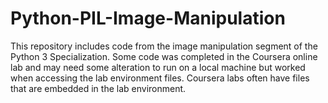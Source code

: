 # Python-PIL-Image-Manipulation
This repository includes code from the image manipulation segment of the Python 3 Specialization. Some code was completed in the Coursera online lab and may need some alteration to run on a local machine but worked when accessing the lab environment files. Coursera labs often have files that are embedded in the lab environment.
